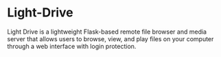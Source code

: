 # Light-Drive
Light Drive is a lightweight Flask-based remote file browser and media server that allows users to browse, view, and play files on your computer through a web interface with login protection.  
